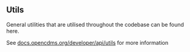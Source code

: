 ## Utils

General utilities that are utilised throughout the codebase can be found here.

See [docs.opencdms.org/developer/api/utils][utils] for more information

[utils]: https://docs.opencdms.org/developer/api/utils
